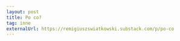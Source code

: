 ```yaml
---
layout: post
title: Po co?
tag: inne
externalUrl: https://remigiuszswiatkowski.substack.com/p/po-co
---
```


